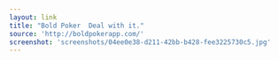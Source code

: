 ```yaml
---
layout: link
title: "Bold Poker  Deal with it."
source: 'http://boldpokerapp.com/'
screenshot: 'screenshots/04ee0e38-d211-42bb-b428-fee3225730c5.jpg'
---
```


